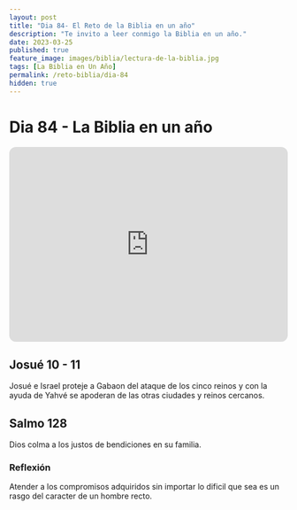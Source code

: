 ```yaml
---
layout: post
title: "Dia 84- El Reto de la Biblia en un año"
description: "Te invito a leer conmigo la Biblia en un año."
date: 2023-03-25
published: true
feature_image: images/biblia/lectura-de-la-biblia.jpg
tags: [La Biblia en Un Año]
permalink: /reto-biblia/dia-84
hidden: true
---
```


# Dia 84 - La Biblia en un año
<iframe style="border-radius:12px" src="https://open.spotify.com/embed/episode/4AF9TBZucuVljmVAJTisgd?utm_source=generator" width="100%" height="352" frameBorder="0" allowfullscreen="" allow="autoplay; clipboard-write; encrypted-media; fullscreen; picture-in-picture" loading="lazy"></iframe>

## Josué 10 - 11
Josué e Israel proteje a Gabaon del ataque de los cinco reinos y con la ayuda de Yahvé se apoderan de las otras ciudades y reinos cercanos.

## Salmo 128
Dios colma a los justos de bendiciones en su familia.

### Reflexión
Atender a los compromisos adquiridos sin importar lo dificil que sea es un rasgo del caracter de un hombre recto.








